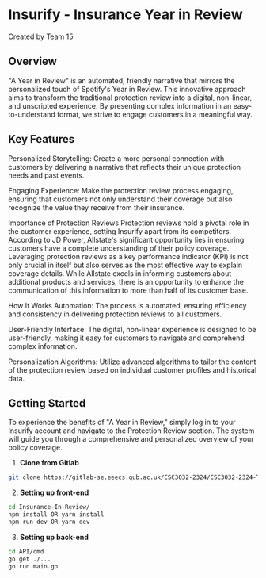 # Insurify - Insurance Year in Review

Created by Team 15

## Overview

"A Year in Review" is an automated, friendly narrative that mirrors the personalized touch of Spotify's Year in Review. This innovative approach aims to transform the traditional protection review into a digital, non-linear, and unscripted experience. By presenting complex information in an easy-to-understand format, we strive to engage customers in a meaningful way.

## Key Features

Personalized Storytelling: Create a more personal connection with customers by delivering a narrative that reflects their unique protection needs and past events.

Engaging Experience: Make the protection review process engaging, ensuring that customers not only understand their coverage but also recognize the value they receive from their insurance.

Importance of Protection Reviews
Protection reviews hold a pivotal role in the customer experience, setting Insurify apart from its competitors. According to JD Power, Allstate's significant opportunity lies in ensuring customers have a complete understanding of their policy coverage. Leveraging protection reviews as a key performance indicator (KPI) is not only crucial in itself but also serves as the most effective way to explain coverage details. While Allstate excels in informing customers about additional products and services, there is an opportunity to enhance the communication of this information to more than half of its customer base.

How It Works
Automation: The process is automated, ensuring efficiency and consistency in delivering protection reviews to all customers.

User-Friendly Interface: The digital, non-linear experience is designed to be user-friendly, making it easy for customers to navigate and comprehend complex information.

Personalization Algorithms: Utilize advanced algorithms to tailor the content of the protection review based on individual customer profiles and historical data.

## Getting Started

To experience the benefits of "A Year in Review," simply log in to your Insurify account and navigate to the Protection Review section. The system will guide you through a comprehensive and personalized overview of your policy coverage.

1. **Clone from Gitlab**

```bash
git clone https://gitlab-se.eeecs.qub.ac.uk/CSC3032-2324/CSC3032-2324-TEAM15.git
```

2. **Setting up front-end**

```bash
cd Insurance-In-Review/
npm install OR yarn install
npm run dev OR yarn dev
```

3. **Setting up back-end**

```bash
cd API/cmd
go get ./...
go run main.go
```
